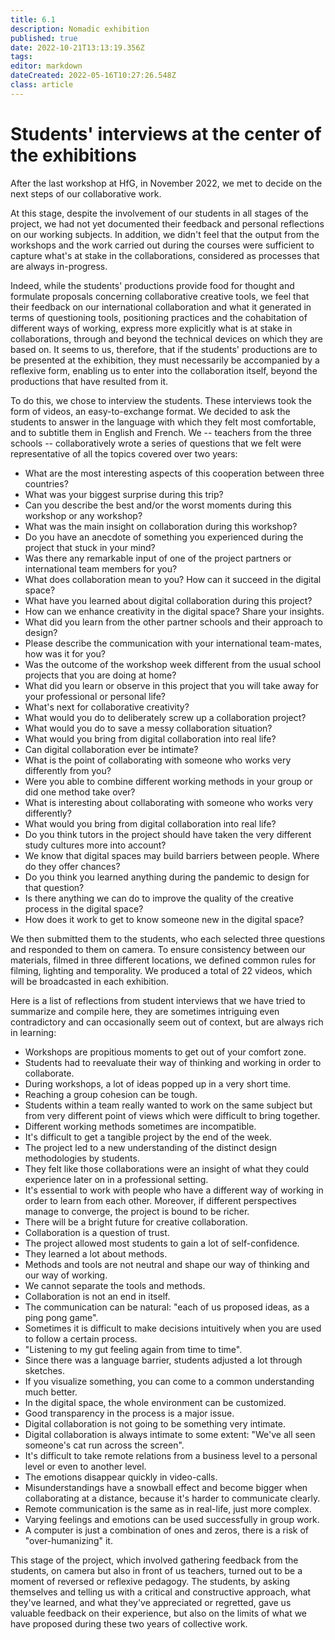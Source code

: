 ```yaml
---
title: 6.1
description: Nomadic exhibition
published: true
date: 2022-10-21T13:13:19.356Z
tags: 
editor: markdown
dateCreated: 2022-05-16T10:27:26.548Z
class: article
---
```


# Students' interviews at the center of the exhibitions

After the last workshop at HfG, in November 2022, we met to decide on
the next steps of our collaborative work.

At this stage, despite the involvement of our students in all stages of
the project, we had not yet documented their feedback and personal
reflections on our working subjects. In addition, we didn\'t feel that
the output from the workshops and the work carried out during the
courses were sufficient to capture what\'s at stake in the
collaborations, considered as processes that are always in-progress.

Indeed, while the students\' productions provide food for thought and
formulate proposals concerning collaborative creative tools, we feel
that their feedback on our international collaboration and what it
generated in terms of questioning tools, positioning practices and the
cohabitation of different ways of working, express more explicitly what
is at stake in collaborations, through and beyond the technical devices
on which they are based on. It seems to us, therefore, that if the
students\' productions are to be presented at the exhibition, they must
necessarily be accompanied by a reflexive form, enabling us to enter
into the collaboration itself, beyond the productions that have resulted
from it.

To do this, we chose to interview the students. These interviews took
the form of videos, an easy-to-exchange format. We decided to ask the
students to answer in the language with which they felt most
comfortable, and to subtitle them in English and French. We -- teachers
from the three schools -- collaboratively wrote a series of questions
that we felt were representative of all the topics covered over two
years:

-   What are the most interesting aspects of this cooperation between
    three countries?
-   What was your biggest surprise during this trip?
-   Can you describe the best and/or the worst moments during this
    workshop or any workshop?
-   What was the main insight on collaboration during this workshop?
-   Do you have an anecdote of something you experienced during the
    project that stuck in your mind?
-   Was there any remarkable input of one of the project partners or
    international team members for you?
-   What does collaboration mean to you? How can it succeed in the
    digital space?
-   What have you learned about digital collaboration during this
    project?
-   How can we enhance creativity in the digital space? Share your
    insights.
-   What did you learn from the other partner schools and their approach
    to design?
-   Please describe the communication with your international
    team-mates, how was it for you?
-   Was the outcome of the workshop week different from the usual school
    projects that you are doing at home?
-   What did you learn or observe in this project that you will take
    away for your professional or personal life?
-   What\'s next for collaborative creativity?
-   What would you do to deliberately screw up a collaboration project?
-   What would you do to save a messy collaboration situation?
-   What would you bring from digital collaboration into real life?
-   Can digital collaboration ever be intimate?
-   What is the point of collaborating with someone who works very
    differently from you?
-   Were you able to combine different working methods in your group or
    did one method take over?
-   What is interesting about collaborating with someone who works very
    differently?
-   What would you bring from digital collaboration into real life?
-   Do you think tutors in the project should have taken the very
    different study cultures more into account?
-   We know that digital spaces may build barriers between people. Where
    do they offer chances?
-   Do you think you learned anything during the pandemic to design for
    that question?
-   Is there anything we can do to improve the quality of the creative
    process in the digital space?
-   How does it work to get to know someone new in the digital space?

We then submitted them to the students, who each selected three
questions and responded to them on camera. To ensure consistency between
our materials, filmed in three different locations, we defined common
rules for filming, lighting and temporality. We produced a total of 22
videos, which will be broadcasted in each exhibition.

Here is a list of reflections from student interviews that we have tried
to summarize and compile here, they are sometimes intriguing even
contradictory and can occasionally seem out of context, but are always
rich in learning:

-   Workshops are propitious moments to get out of your comfort zone.
-   Students had to reevaluate their way of thinking and working in
    order to collaborate.
-   During workshops, a lot of ideas popped up in a very short time.
-   Reaching a group cohesion can be tough.
-   Students within a team really wanted to work on the same subject but
    from very different point of views which were difficult to bring
    together.
-   Different working methods sometimes are incompatible.
-   It\'s difficult to get a tangible project by the end of the week.
-   The project led to a new understanding of the distinct design
    methodologies by students.
-   They felt like those collaborations were an insight of what they
    could experience later on in a professional setting.
-   It\'s essential to work with people who have a different way of
    working in order to learn from each other. Moreover, if different
    perspectives manage to converge, the project is bound to be richer.
-   There will be a bright future for creative collaboration.
-   Collaboration is a question of trust.
-   The project allowed most students to gain a lot of self-confidence.
-   They learned a lot about methods.
-   Methods and tools are not neutral and shape our way of thinking and
    our way of working.
-   We cannot separate the tools and methods.
-   Collaboration is not an end in itself.
-   The communication can be natural: \"each of us proposed ideas, as a
    ping pong game\".
-   Sometimes it is difficult to make decisions intuitively when you are
    used to follow a certain process.
-   \"Listening to my gut feeling again from time to time\".
-   Since there was a language barrier, students adjusted a lot through
    sketches.
-   If you visualize something, you can come to a common understanding
    much better.
-   In the digital space, the whole environment can be customized.
-   Good transparency in the process is a major issue.
-   Digital collaboration is not going to be something very intimate.
-   Digital collaboration is always intimate to some extent: \"We\'ve
    all seen someone\'s cat run across the screen\".
-   It\'s difficult to take remote relations from a business level to a
    personal level or even to another level.
-   The emotions disappear quickly in video-calls.
-   Misunderstandings have a snowball effect and become bigger when
    collaborating at a distance, because it\'s harder to communicate
    clearly.
-   Remote communication is the same as in real-life, just more complex.
-   Varying feelings and emotions can be used successfully in group
    work.
-   A computer is just a combination of ones and zeros, there is a risk
    of "over-humanizing" it.

This stage of the project, which involved gathering feedback from the
students, on camera but also in front of us teachers, turned out to be a
moment of reversed or reflexive pedagogy. The students, by asking
themselves and telling us with a critical and constructive approach,
what they\'ve learned, and what they\'ve appreciated or regretted, gave
us valuable feedback on their experience, but also on the limits of what
we have proposed during these two years of collective work.